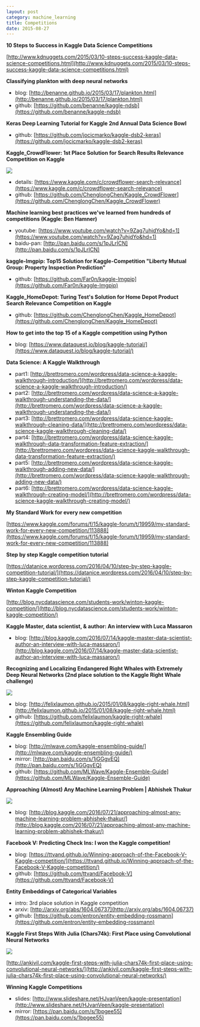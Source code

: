 ```yaml
---
layout: post
category: machine_learning
title: Competitions
date: 2015-08-27
---
```


**10 Steps to Success in Kaggle Data Science Competitions**

[http://www.kdnuggets.com/2015/03/10-steps-success-kaggle-data-science-competitions.html](http://www.kdnuggets.com/2015/03/10-steps-success-kaggle-data-science-competitions.html)

**Classifying plankton with deep neural networks**

- blog: [http://benanne.github.io/2015/03/17/plankton.html](http://benanne.github.io/2015/03/17/plankton.html)
- github: [https://github.com/benanne/kaggle-ndsb](https://github.com/benanne/kaggle-ndsb)

**Keras Deep Learning Tutorial for Kaggle 2nd Annual Data Science Bowl**

- github: [https://github.com/jocicmarko/kaggle-dsb2-keras](https://github.com/jocicmarko/kaggle-dsb2-keras)

**Kaggle_CrowdFlower: 1st Place Solution for Search Results Relevance Competition on Kaggle**

![](https://raw.githubusercontent.com/ChenglongChen/Kaggle_CrowdFlower/master/Doc/FlowChart.jpg)

- details: [https://www.kaggle.com/c/crowdflower-search-relevance](https://www.kaggle.com/c/crowdflower-search-relevance)
- github: [https://github.com/ChenglongChen/Kaggle_CrowdFlower](https://github.com/ChenglongChen/Kaggle_CrowdFlower)

**Machine learning best practices we've learned from hundreds of competitions (Kaggle: Ben Hamner)**

- youtube: [https://www.youtube.com/watch?v=9Zag7uhjdYo&hd=1](https://www.youtube.com/watch?v=9Zag7uhjdYo&hd=1)
- baidu-pan: [http://pan.baidu.com/s/1pJLrICN](http://pan.baidu.com/s/1pJLrICN)

**kaggle-lmgpip: Top15 Solution for Kaggle-Competition "Liberty Mutual Group: Property Inspection Prediction"**

- github: [https://github.com/Far0n/kaggle-lmgpip](https://github.com/Far0n/kaggle-lmgpip)

**Kaggle_HomeDepot: Turing Test's Solution for Home Depot Product Search Relevance Competition on Kaggle**

- github: [https://github.com/ChenglongChen/Kaggle_HomeDepot](https://github.com/ChenglongChen/Kaggle_HomeDepot)

**How to get into the top 15 of a Kaggle competition using Python**

- blog: [https://www.dataquest.io/blog/kaggle-tutorial/](https://www.dataquest.io/blog/kaggle-tutorial/)

**Data Science: A Kaggle Walkthrough**

- part1: [http://brettromero.com/wordpress/data-science-a-kaggle-walkthrough-introduction/](http://brettromero.com/wordpress/data-science-a-kaggle-walkthrough-introduction/)
- part2: [http://brettromero.com/wordpress/data-science-a-kaggle-walkthrough-understanding-the-data/](http://brettromero.com/wordpress/data-science-a-kaggle-walkthrough-understanding-the-data/)
- part3: [http://brettromero.com/wordpress/data-science-kaggle-walkthrough-cleaning-data/](http://brettromero.com/wordpress/data-science-kaggle-walkthrough-cleaning-data/)
- part4: [http://brettromero.com/wordpress/data-science-kaggle-walkthrough-data-transformation-feature-extraction/](http://brettromero.com/wordpress/data-science-kaggle-walkthrough-data-transformation-feature-extraction/)
- part5: [http://brettromero.com/wordpress/data-science-kaggle-walkthrough-adding-new-data/](http://brettromero.com/wordpress/data-science-kaggle-walkthrough-adding-new-data/)
- part6: [http://brettromero.com/wordpress/data-science-kaggle-walkthrough-creating-model/](http://brettromero.com/wordpress/data-science-kaggle-walkthrough-creating-model/) 

**My Standard Work for every new competition**

[https://www.kaggle.com/forums/f/15/kaggle-forum/t/19959/my-standard-work-for-every-new-competition/113888](https://www.kaggle.com/forums/f/15/kaggle-forum/t/19959/my-standard-work-for-every-new-competition/113888)

**Step by step Kaggle competition tutorial**

[https://datanice.wordpress.com/2016/04/10/step-by-step-kaggle-competition-tutorial/](https://datanice.wordpress.com/2016/04/10/step-by-step-kaggle-competition-tutorial/)

**Winton Kaggle Competition**

[http://blog.nycdatascience.com/students-work/winton-kaggle-competition/](http://blog.nycdatascience.com/students-work/winton-kaggle-competition/)

**Kaggle Master, data scientist, & author: An interview with Luca Massaron**

- blog: [http://blog.kaggle.com/2016/07/14/kaggle-master-data-scientist-author-an-interview-with-luca-massaron/](http://blog.kaggle.com/2016/07/14/kaggle-master-data-scientist-author-an-interview-with-luca-massaron/)

**Recognizing and Localizing Endangered Right Whales with Extremely Deep Neural Networks (2nd place solution to the Kaggle Right Whale challenge)**

![](http://felixlaumon.github.io/assets/kaggle-right-whale/aligner_localization_approach.png)

- blog: [http://felixlaumon.github.io/2015/01/08/kaggle-right-whale.html](http://felixlaumon.github.io/2015/01/08/kaggle-right-whale.html)
- github: [https://github.com/felixlaumon/kaggle-right-whale](https://github.com/felixlaumon/kaggle-right-whale)

**Kaggle Ensembling Guide**

- blog: [http://mlwave.com/kaggle-ensembling-guide/](http://mlwave.com/kaggle-ensembling-guide/)
- mirror: [http://pan.baidu.com/s/1jGGgvEQ](http://pan.baidu.com/s/1jGGgvEQ)
- github: [https://github.com/MLWave/Kaggle-Ensemble-Guide](https://github.com/MLWave/Kaggle-Ensemble-Guide)

**Approaching (Almost) Any Machine Learning Problem | Abhishek Thakur**

![](http://blog.kaggle.com/wp-content/uploads/2016/07/abhishek_2.png)

- blog: [http://blog.kaggle.com/2016/07/21/approaching-almost-any-machine-learning-problem-abhishek-thakur/](http://blog.kaggle.com/2016/07/21/approaching-almost-any-machine-learning-problem-abhishek-thakur/)

**Facebook V: Predicting Check Ins: I won the Kaggle competition!**

- blog: [https://ttvand.github.io/Winning-approach-of-the-Facebook-V-Kaggle-competition/](https://ttvand.github.io/Winning-approach-of-the-Facebook-V-Kaggle-competition/)
- github: [https://github.com/ttvand/Facebook-V](https://github.com/ttvand/Facebook-V)

**Entity Embeddings of Categorical Variables**

- intro: 3rd place solution in Kaggle competition
- arxiv: [http://arxiv.org/abs/1604.06737](http://arxiv.org/abs/1604.06737)
- github: [https://github.com/entron/entity-embedding-rossmann](https://github.com/entron/entity-embedding-rossmann)

**Kaggle First Steps With Julia (Chars74k): First Place using Convolutional Neural Networks**

![](http://ankivil.com/wp-content/uploads/2016/09/Kaggle_FirstStepsJulia_Cover-1024x576.png)

[http://ankivil.com/kaggle-first-steps-with-julia-chars74k-first-place-using-convolutional-neural-networks/](http://ankivil.com/kaggle-first-steps-with-julia-chars74k-first-place-using-convolutional-neural-networks/)

**Winning Kaggle Competitions**

- slides: [http://www.slideshare.net/HJvanVeen/kaggle-presentation](http://www.slideshare.net/HJvanVeen/kaggle-presentation)
- mirror: [https://pan.baidu.com/s/1bpgee55](https://pan.baidu.com/s/1bpgee55)
